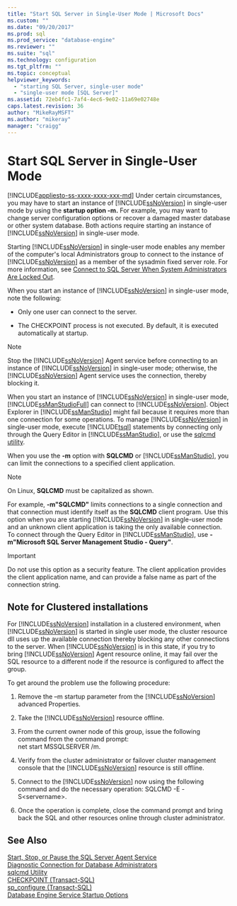 ```yaml
---
title: "Start SQL Server in Single-User Mode | Microsoft Docs"
ms.custom: ""
ms.date: "09/20/2017"
ms.prod: sql
ms.prod_service: "database-engine"
ms.reviewer: ""
ms.suite: "sql"
ms.technology: configuration
ms.tgt_pltfrm: ""
ms.topic: conceptual
helpviewer_keywords: 
  - "starting SQL Server, single-user mode"
  - "single-user mode [SQL Server]"
ms.assetid: 72eb4fc1-7af4-4ec6-9e02-11a69e02748e
caps.latest.revision: 36
author: "MikeRayMSFT"
ms.author: "mikeray"
manager: "craigg"
---
```

# Start SQL Server in Single-User Mode
[!INCLUDE[appliesto-ss-xxxx-xxxx-xxx-md](../../includes/appliesto-ss-xxxx-xxxx-xxx-md.md)]
  Under certain circumstances, you may have to start an instance of [!INCLUDE[ssNoVersion](../../includes/ssnoversion-md.md)] in single-user mode by using the **startup option -m.** For example, you may want to change server configuration options or recover a damaged master database or other system database. Both actions require starting an instance of [!INCLUDE[ssNoVersion](../../includes/ssnoversion-md.md)] in single-user mode.  
  
 Starting [!INCLUDE[ssNoVersion](../../includes/ssnoversion-md.md)] in single-user mode enables any member of the computer's local Administrators group to connect to the instance of [!INCLUDE[ssNoVersion](../../includes/ssnoversion-md.md)] as a member of the sysadmin fixed server role. For more information, see [Connect to SQL Server When System Administrators Are Locked Out](../../database-engine/configure-windows/connect-to-sql-server-when-system-administrators-are-locked-out.md).  
  
 When you start an instance of [!INCLUDE[ssNoVersion](../../includes/ssnoversion-md.md)] in single-user mode, note the following:  
  
-   Only one user can connect to the server.  
  
-   The CHECKPOINT process is not executed. By default, it is executed automatically at startup.  
  
> [!NOTE]  
>  Stop the [!INCLUDE[ssNoVersion](../../includes/ssnoversion-md.md)] Agent service before connecting to an instance of [!INCLUDE[ssNoVersion](../../includes/ssnoversion-md.md)] in single-user mode; otherwise, the [!INCLUDE[ssNoVersion](../../includes/ssnoversion-md.md)] Agent service uses the connection, thereby blocking it.  
  
When you start an instance of [!INCLUDE[ssNoVersion](../../includes/ssnoversion-md.md)] in single-user mode, [!INCLUDE[ssManStudioFull](../../includes/ssmanstudiofull-md.md)] can connect to [!INCLUDE[ssNoVersion](../../includes/ssnoversion-md.md)]. Object Explorer in [!INCLUDE[ssManStudio](../../includes/ssmanstudio-md.md)] might fail because it requires more than one connection for some operations. To manage [!INCLUDE[ssNoVersion](../../includes/ssnoversion-md.md)] in single-user mode, execute [!INCLUDE[tsql](../../includes/tsql-md.md)] statements by connecting only through the Query Editor in [!INCLUDE[ssManStudio](../../includes/ssmanstudio-md.md)], or use the [sqlcmd utility](../../tools/sqlcmd-utility.md).  
  
When you use the **-m** option with **SQLCMD** or [!INCLUDE[ssManStudio](../../includes/ssmanstudio-md.md)], you can limit the connections to a specified client application. 

> [!NOTE]
> On Linux, **SQLCMD** must be capitalized as shown.

For example, **-m"SQLCMD"** limits connections to a single connection and that connection must identify itself as the **SQLCMD** client program. Use this option when you are starting [!INCLUDE[ssNoVersion](../../includes/ssnoversion-md.md)] in single-user mode and an unknown client application is taking the only available connection. To connect through the Query Editor in [!INCLUDE[ssManStudio](../../includes/ssmanstudio-md.md)], use **-m"Microsoft SQL Server Management Studio - Query"**.  
  
> [!IMPORTANT]  
>  Do not use this option as a security feature. The client application provides the client application name, and can provide a false name as part of the connection string.  
  
## Note for Clustered installations  
 For [!INCLUDE[ssNoVersion](../../includes/ssnoversion-md.md)] installation in a clustered environment, when [!INCLUDE[ssNoVersion](../../includes/ssnoversion-md.md)] is started in single user mode, the cluster resource dll uses up the available connection thereby blocking any other connections to the server. When [!INCLUDE[ssNoVersion](../../includes/ssnoversion-md.md)] is in this state, if you try to bring [!INCLUDE[ssNoVersion](../../includes/ssnoversion-md.md)] Agent resource online, it may fail over the SQL resource to a different node if the resource is configured to affect the group.  
  
 To get around the problem use the following procedure:  
  
1.  Remove the –m startup parameter from the [!INCLUDE[ssNoVersion](../../includes/ssnoversion-md.md)] advanced Properties.  
  
2.  Take the [!INCLUDE[ssNoVersion](../../includes/ssnoversion-md.md)] resource offline.  
  
3.  From the current owner node of this group, issue the following command from the command prompt:  
    net start MSSQLSERVER /m.  
  
4.  Verify from the cluster administrator or failover cluster management console that the [!INCLUDE[ssNoVersion](../../includes/ssnoversion-md.md)] resource is still offline.  
  
5.  Connect to the [!INCLUDE[ssNoVersion](../../includes/ssnoversion-md.md)] now using the following command and do the necessary operation: SQLCMD -E -S\<servername>.  
  
6.  Once the operation is complete, close the command prompt and bring back the SQL and other resources online through cluster administrator.  
  
## See Also  
 [Start, Stop, or Pause the SQL Server Agent Service](http://msdn.microsoft.com/library/c95a9759-dd30-4ab6-9ab0-087bb3bfb97c)   
 [Diagnostic Connection for Database Administrators](../../database-engine/configure-windows/diagnostic-connection-for-database-administrators.md)   
 [sqlcmd Utility](../../tools/sqlcmd-utility.md)   
 [CHECKPOINT &#40;Transact-SQL&#41;](../../t-sql/language-elements/checkpoint-transact-sql.md)   
 [sp_configure &#40;Transact-SQL&#41;](../../relational-databases/system-stored-procedures/sp-configure-transact-sql.md)   
 [Database Engine Service Startup Options](../../database-engine/configure-windows/database-engine-service-startup-options.md)  
  
  

